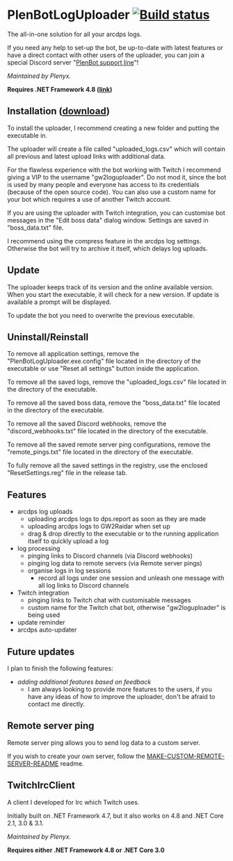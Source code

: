 # PlenBotLogUploader [![Build status](https://ci.appveyor.com/api/projects/status/qdx2bmsj54yg0c0y?svg=true)](https://ci.appveyor.com/project/Plenyx/plenbotloguploader)
The all-in-one solution for all your arcdps logs.

If you need any help to set-up the bot, be up-to-date with latest features or have a direct contact with other users of the uploader, you can join a special Discord server "[PlenBot support line](https://discord.gg/khMDaym)"!

*Maintained by Plenyx.*

**Requires .NET Framework 4.8 ([link](https://dotnet.microsoft.com/download/thank-you/net48))**

## Installation ([download](https://github.com/Plenyx/PlenBotLogUploader/releases))
To install the uploader, I recommend creating a new folder and putting the executable in.

The uploader will create a file called "uploaded_logs.csv" which will contain all previous and latest upload links with additional data.

For the flawless experience with the bot working with Twitch I recommend giving a VIP to the username "gw2loguploader". Do not mod it, since the bot is used by many people and everyone has access to its credentials (because of the open source code). You can also use a custom name for your bot which requires a use of another Twitch account.

If you are using the uploader with Twitch integration, you can customise bot messages in the "Edit boss data" dialog window. Settings are saved in "boss_data.txt" file.

I recommend using the compress feature in the arcdps log settings. Otherwise the bot will try to archive it itself, which delays log uploads.

## Update
The uploader keeps track of its version and the online available version.
When you start the executable, it will check for a new version. If update is available a prompt will be displayed.

To update the bot you need to overwrite the previous executable.

## Uninstall/Reinstall
To remove all application settings, remove the "PlenBotLogUploader.exe.config" file located in the directory of the executable or use "Reset all settings" button inside the application.

To remove all the saved logs, remove the "uploaded_logs.csv" file located in the directory of the executable.

To remove all the saved boss data, remove the "boss_data.txt" file located in the directory of the executable.

To remove all the saved Discord webhooks, remove the "discord_webhooks.txt" file located in the directory of the executable.

To remove all the saved remote server ping configurations, remove the "remote_pings.txt" file located in the directory of the executable.

To fully remove all the saved settings in the registry, use the enclosed "ResetSettings.reg" file in the release tab.

## Features
* arcdps log uploads
  * uploading arcdps logs to dps.report as soon as they are made
  * uploading arcdps logs to GW2Raidar when set up
  * drag & drop directly to the executable or to the running application itself to quickly upload a log
* log processing
  * pinging links to Discord channels (via Discord webhooks)
  * pinging log data to remote servers (via Remote server pings)
  * organise logs in log sessions
    * record all logs under one session and unleash one message with all log links to Discord channels
* Twitch integration
  * pinging links to Twitch chat with customisable messages
  * custom name for the Twitch chat bot, otherwise "gw2loguploader" is being used
* update reminder
* arcdps auto-updater

## Future updates
I plan to finish the following features:
* *adding additional features based on feedback*
  * I am always looking to provide more features to the users, if you have any ideas of how to improve the uploader, don't be afraid to contact me directly.

## Remote server ping
Remote server ping allows you to send log data to a custom server.

If you wish to create your own server, follow the [MAKE-CUSTOM-REMOTE-SERVER-README](https://github.com/Plenyx/PlenBotLogUploader/blob/master/MAKE-CUSTOM-REMOTE-SERVER-README.md) readme.

## TwitchIrcClient
A client I developed for Irc which Twitch uses.

Initially built on .NET Framework 4.7, but it also works on 4.8 and .NET Core 2.1, 3.0 & 3.1.

*Maintained by Plenyx.*

**Requires either .NET Framework 4.8 or .NET Core 3.0**
